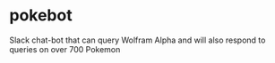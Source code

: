# pokebot
Slack chat-bot that can query Wolfram Alpha and will also respond to queries on over 700 Pokemon
